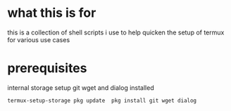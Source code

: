 # what this is for
this is a collection of shell scripts
i use to help quicken the setup of termux for various use cases

# prerequisites
internal storage setup 
git wget and dialog installed

`
termux-setup-storage
pkg update 
pkg install git wget dialog
`